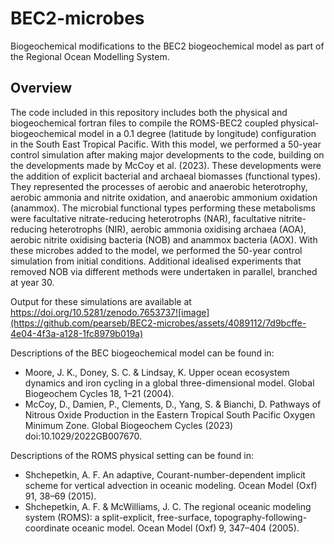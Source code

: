 # BEC2-microbes
Biogeochemical modifications to the BEC2 biogeochemical model as part of the Regional Ocean Modelling System.

## Overview
The code included in this repository includes both the physical and biogeochemical fortran files to compile the ROMS-BEC2 coupled physical-biogeochemical model in a 0.1 degree (latitude by longitude) configuration in the South East Tropical Pacific. With this model, we performed a 50-year control simulation after 
making major developments to the code, building on the developments made by McCoy et al. (2023). These developments were the addition of explicit bacterial and archaeal biomasses (functional types). They represented the processes of aerobic and anaerobic heterotrophy, aerobic ammonia and nitrite oxidation, 
and anaerobic ammonium oxidation (anammox). The microbial functional types performing these metabolisms were facultative nitrate-reducing heterotrophs (NAR), facultative nitrite-reducing heterotrophs (NIR), aerobic ammonia oxidising archaea (AOA), aerobic nitrite oxidising bacteria (NOB) and anammox bacteria (AOX).
With these microbes added to the model, we performed the 50-year control simulation from initial conditions. Additional idealised experiments that removed NOB via different methods were undertaken in parallel, branched at year 30. 

Output for these simulations are available at https://doi.org/10.5281/zenodo.7653737![image](https://github.com/pearseb/BEC2-microbes/assets/4089112/7d9bcffe-4e04-4f3a-a128-1fc8979b019a)

Descriptions of the BEC biogeochemical model can be found in:

* Moore, J. K., Doney, S. C. & Lindsay, K. Upper ocean ecosystem dynamics and iron cycling in a global three-dimensional model. Global Biogeochem Cycles 18, 1–21 (2004).
* McCoy, D., Damien, P., Clements, D., Yang, S. & Bianchi, D. Pathways of Nitrous Oxide Production in the Eastern Tropical South Pacific Oxygen Minimum Zone. Global Biogeochem Cycles (2023) doi:10.1029/2022GB007670.

Descriptions of the ROMS physical setting can be found in:

* Shchepetkin, A. F. An adaptive, Courant-number-dependent implicit scheme for vertical advection in oceanic modeling. Ocean Model (Oxf) 91, 38–69 (2015).
* Shchepetkin, A. F. & McWilliams, J. C. The regional oceanic modeling system (ROMS): a split-explicit, free-surface, topography-following-coordinate oceanic model. Ocean Model (Oxf) 9, 347–404 (2005).
